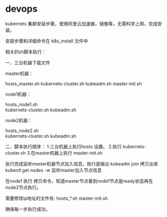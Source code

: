 # devops
kubernets 集群安装步骤，使用阿里云加速器，镜像等，无需科学上网，完成安装。

安装步骤和详细命令在 k8s_install 文件中



相关的sh脚本执行：

一、三台机器下载文件 

master机器：

hosts_master.sh
kubernets-cluster.sh
kubeadm.sh
master-init.sh

node1机器：

hosts_node1.sh	
kubernets-cluster.sh
kubeadm.sh

node2机器：

hosts_node2.sh	
kubernets-cluster.sh
kubeadm.sh


二、脚本执行顺序：
1.三台机器上执行hosts 设置。
2.执行 kubernets-cluster.sh
3.在master机器上执行 master-init.sh

执行完成监听master机器节点加入信息。执行是输出  kubeadm join 拷贝出来
kubectl get nodes -w  监听master加入节点信息

在node1 执行 拷贝命令，知道master节点看到node1节点是ready状态再在node2节点执行。

需要修改ip地址的文件有:
hosts_*.sh
master-init.sh

确保每一步执行成功。




